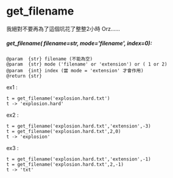 # get_filename
我絕對不要再為了這個坑花了整整2小時 Orz......


##### get_filename( filename=str, mode='filename', index=0):

    @param  {str} filename (不能為空)
    @param  {str} mode ('filename' or 'extension') or ( 1 or 2)
    @param  {int} index (當 mode = 'extension' 才會作用)
    @return {str}

  ex1 :

    t = get_filename('explosion.hard.txt')
    t -> 'explosion.hard'

  ex2 :

    t = get_filename('explosion.hard.txt','extension',-3)
    t = get_filename('explosion.hard.txt',2,0)
    t -> 'explosion'

  ex3 :

    t = get_filename('explosion.hard.txt','extension',-1)
    t = get_filename('explosion.hard.txt',2,-1)
    t -> 'txt'

